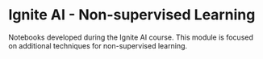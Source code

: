 # Ignite AI - Non-supervised Learning

Notebooks developed during the Ignite AI course. This module is focused on additional techniques for non-supervised learning.
